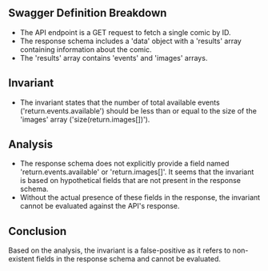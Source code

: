 ## Swagger Definition Breakdown
- The API endpoint is a GET request to fetch a single comic by ID.
- The response schema includes a 'data' object with a 'results' array containing information about the comic.
- The 'results' array contains 'events' and 'images' arrays.

## Invariant
- The invariant states that the number of total available events ('return.events.available') should be less than or equal to the size of the 'images' array ('size(return.images[])').

## Analysis
- The response schema does not explicitly provide a field named 'return.events.available' or 'return.images[]'. It seems that the invariant is based on hypothetical fields that are not present in the response schema.
- Without the actual presence of these fields in the response, the invariant cannot be evaluated against the API's response.

## Conclusion
Based on the analysis, the invariant is a false-positive as it refers to non-existent fields in the response schema and cannot be evaluated.
